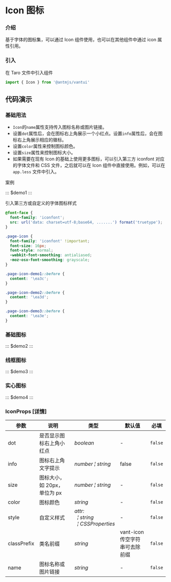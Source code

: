# Icon 图标

### 介绍

基于字体的图标集，可以通过 Icon 组件使用，也可以在其他组件中通过 icon 属性引用。

### 引入

在 Taro 文件中引入组件

```js
import { Icon } from '@antmjs/vantui'
```

## 代码演示

### 基础用法

- `Icon`的`name`属性支持传入图标名称或图片链接。
- 设置`dot`属性后，会在图标右上角展示一个小红点。设置`info`属性后，会在图标右上角展示相应的徽标。
- 设置`color`属性来控制图标颜色。
- 设置`size`属性来控制图标大小。
- 如果需要在现有 Icon 的基础上使用更多图标，可以引入第三方 iconfont 对应的字体文件和 CSS 文件，之后就可以在 Icon 组件中直接使用。例如，可以在 `app.less` 文件中引入。

案例

::: $demo1 :::

引入第三方或自定义的字体图标样式

```css
@font-face {
  font-family: 'iconfont';
  src: url('data: charset=utf-8;base64, .......') format('truetype');
}

.page-icon {
  font-family: 'iconfont' !important;
  font-size: 16px;
  font-style: normal;
  -webkit-font-smoothing: antialiased;
  -moz-osx-font-smoothing: grayscale;
}

.page-icon-demo1::before {
  content: '\ea3c';
}

.page-icon-demo2::before {
  content: '\ea3d';
}

.page-icon-demo3::before {
  content: '\ea3e';
}
```

### 基础图标

::: $demo2 :::

### 线框图标

::: $demo3 :::

### 实心图标

::: $demo4 :::

### IconProps [[详情]](https://github.com/AntmJS/vantui/tree/main/packages/vantui/types/icon.d.ts)

| 参数        | 说明                         | 类型                                                                                                                              | 默认值                         | 必填    |
| ----------- | ---------------------------- | --------------------------------------------------------------------------------------------------------------------------------- | ------------------------------ | ------- |
| dot         | 是否显示图标右上角小红点     | _&nbsp;&nbsp;boolean<br/>_                                                                                                        | -                              | `false` |
| info        | 图标右上角文字提示           | _&nbsp;&nbsp;number&nbsp;&brvbar;&nbsp;string<br/>_                                                                               | false                          | `false` |
| size        | 图标大小，如 20px，单位为 px | _&nbsp;&nbsp;number&nbsp;&brvbar;&nbsp;string<br/>_                                                                               | -                              | `false` |
| color       | 图标颜色                     | _&nbsp;&nbsp;string<br/>_                                                                                                         | -                              | `false` |
| style       | 自定义样式                   | _&nbsp;&nbsp;attr:<br/>&nbsp;&nbsp;&nbsp;&nbsp;&brvbar;&nbsp;string<br/>&nbsp;&nbsp;&nbsp;&nbsp;&brvbar;&nbsp;CSSProperties<br/>_ | -                              | `false` |
| classPrefix | 类名前缀                     | _&nbsp;&nbsp;string<br/>_                                                                                                         | vant-icon 传空字符串可去除前缀 | `false` |
| name        | 图标名称或图片链接           | _&nbsp;&nbsp;string<br/>_                                                                                                         | -                              | `false` |
